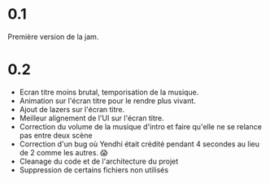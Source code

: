 # 0.1

Première version de la jam.

# 0.2

* Ecran titre moins brutal, temporisation de la musique.
* Animation sur l'écran titre pour le rendre plus vivant.
* Ajout de lazers sur l'écran titre.
* Meilleur alignement de l'UI sur l'écran titre.
* Correction du volume de la musique d'intro et faire qu'elle ne se relance pas entre deux scène
* Correction d'un bug où Yendhi était crédité pendant 4 secondes au lieu de 2 comme les autres. 😱
* Cleanage du code et de l'architecture du projet
* Suppression de certains fichiers non utilisés
